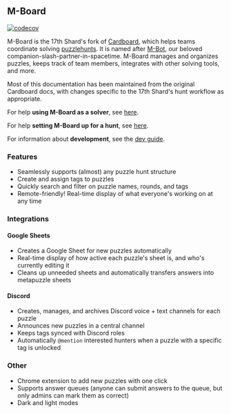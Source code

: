 ## M-Board

[![codecov](https://codecov.io/gh/cardinalitypuzzles/cardboard/branch/master/graph/badge.svg)](https://codecov.io/gh/cardinalitypuzzles/cardboard)

M-Board is the 17th Shard's fork of [Cardboard](https://github.com/cardinalitypuzzles/cardboard), which helps teams coordinate solving [puzzlehunts](https://en.wikipedia.org/wiki/Puzzle_hunt). It is named after [M-Bot](https://github.com/Moonrise55/Mbot), our beloved companion-slash-partner-in-spacetime. M-Board manages and organizes puzzles, keeps track of team members, integrates with other solving tools, and more.

Most of this documentation has been maintained from the original Cardboard docs, with changes specific to the 17th Shard's hunt workflow as appropriate.

For help **using M-Board as a solver**, see [here](user-guide.md).

For help **setting M-Board up for a hunt**, see [here](new-hunt-setup.md).

For information about **development**, see the [dev guide](dev-guide.md).

### Features

* Seamlessly supports (almost) any puzzle hunt structure
* Create and assign tags to puzzles
* Quickly search and filter on puzzle names, rounds, and tags
* Remote-friendly! Real-time display of what everyone's working on at any time

### Integrations

#### Google Sheets

* Creates a Google Sheet for new puzzles automatically
* Real-time display of how active each puzzle's sheet is, and who's currently editing it
* Cleans up unneeded sheets and automatically transfers answers into metapuzzle sheets

#### Discord
* Creates, manages, and archives Discord voice + text channels for each puzzle
* Announces new puzzles in a central channel
* Keeps tags synced with Discord roles
* Automatically `@mention` interested hunters when a puzzle with a specific tag is unlocked

### Other

* Chrome extension to add new puzzles with one click
* Supports answer queues (anyone can submit answers to the queue, but only admins can mark them as correct)
* Dark and light modes
